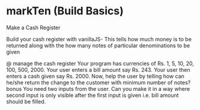 # markTen (Build Basics)
Make a Cash Register

Build your cash register with vanillaJS- This tells how much money is to be returned along with the how many notes of particular denominations to be given

@ manage the cash register
Your program has currencies of Rs. 1, 5, 10, 20, 100, 500, 2000.
Your user enters a bill amount say Rs. 243.
Your user then enters a cash given say Rs. 2000.
Now, help the user by telling how can he/she return the change to the customer with minimum number of notes?
bonus
You need two inputs from the user. Can you make it in a way where second input is only visible after the first input is given i.e. bill amount should be filled.
